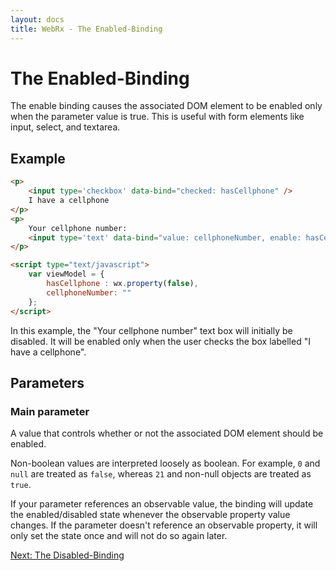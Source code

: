 ```yaml
---
layout: docs
title: WebRx - The Enabled-Binding
---
```

# The Enabled-Binding

The enable binding causes the associated DOM element to be enabled only when the parameter value is true. 
This is useful with form elements like input, select, and textarea.

## Example

```html
<p>
    <input type='checkbox' data-bind="checked: hasCellphone" />
    I have a cellphone
</p>
<p>
    Your cellphone number:
    <input type='text' data-bind="value: cellphoneNumber, enable: hasCellphone" />
</p>
```
 
```html
<script type="text/javascript">
    var viewModel = {
        hasCellphone : wx.property(false),
        cellphoneNumber: ""
    };
</script>
```

In this example, the "Your cellphone number" text box will initially be disabled. It will be enabled only when the user checks the box labelled "I have a cellphone".

## Parameters

### Main parameter

A value that controls whether or not the associated DOM element should be enabled.

Non-boolean values are interpreted loosely as boolean. For example, <code>0</code> and <code>null</code> are treated as <code>false</code>, 
whereas <code>21</code> and non-null objects are treated as <code>true</code>.

If your parameter references an observable value, the binding will update the enabled/disabled state whenever the observable property value changes.
If the parameter doesn't reference an observable property, it will only set the state once and will not do so again later.

<a class="next-topic" href="/docs/disabled-binding.html">Next: The Disabled-Binding</a>
